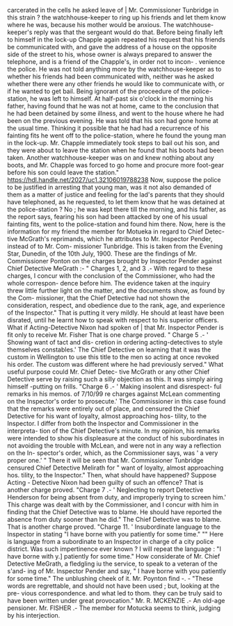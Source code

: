 carcerated in the cells he asked leave of | Mr. Commissioner Tunbridge in this strain ? the watchhouse-keeper to ring up his friends and let them know where he was, because his mother would be anxious. The watchhouse- keeper's reply was that the sergeant would do that. Before being finally left to himself in the lock-up Chapple again repeated his request that his friends be communicated with, and gave the address of a house on the opposite side of the street to his, whose owner is always prepared to answer the telephone, and is a friend of the Chapple's, in order not to incon- . venience the police. He was not told anything more by the watchhouse-keeper as to whether his friends had been communicated with, neither was he asked whether there were any other friends he would like to communicate with, or if he wanted to get bail. Being ignorant of the proceedure of the police-station, he was left to himself. At half-past six o'clock in the morning his father, having found that he was not at home, came to the conclusion that he had been detained by some illness, and went to the house where he had been on the previous evening. He was told that his son had gone home at the usual time. Thinking it possible that he had had a recurrence of his fainting fits he went off to the police-station, where he found the young man in the lock-up. Mr. Chapple immediately took steps to bail out his son, and they were about to leave the station when he found that his boots had been taken. Another watchhouse-keeper was on and knew nothing about any boots, and Mr. Chapple was forced to go home and procure more foot-gear before his son could leave the station." https://hdl.handle.net/2027/uc1.32106019788238 Now, suppose the police to be justified in arresting that young man, was it not also demanded of them as a matter of justice and feeling for the lad's parents that they should have telephoned, as he requested, to let them know that he was detained at the police-station ? No ; he was kept there till the morning, and his father, as the report says, fearing his son had been attacked by one of his usual fainting fits, went to the police-station and found him there. Now, here is the information for my friend the member for Motueka in regard to Chief Detec- tive McGrath's reprimands, which he attributes to Mr. Inspector Pender, instead of to Mr. Com- missioner Tunbridge. This is taken from the Evening Star, Dunedin, of the 10th July, 1900. These are the findings of Mr. Commissioner Ponton on the charges brought by Inspector Pender against Chief Detective MeGrath :- " Charges 1, 2, and 3 .- With regard to these charges, I concur with the conclusion of the Commissioner, who had the whole correspon- dence before him. The evidence taken at the inquiry threw little further light on the matter, and the documents show, as found by the Com- missioner, that the Chief Detective had not shown the consideration, respect, and obedience due to the rank, age, and experience of the Inspector." That is putting it very mildly. He should at least have been disrated, until he learnt how to speak with respect to his superior officers. What if Acting-Detective Nixon had spoken of | that Mr. Inspector Pender is fit only to receive Mr. Fisher That is one charge proved. " Charge 5 .- ' Showing want of tact and dis- cretion in ordering acting-detectives to style themselves constables.' The Chief Detective on learning that it was the custom in Wellington to use this title to the men so acting at once revoked his order. The custom was different where he had previously served." What useful purpose could Mr. Chief Detec- tive McGrath or any other Chief Detective serve by raising such a silly objection as this. It was simply airing himself -putting on frills. "Charge 6 .- ' Making insolent and disrespect- ful remarks in his memos. of 7/10/99 re charges against McLean commenting on the Inspector's order to prosecute.' The Commissioner in this case found that the remarks were entirely out of place, and censured the Chief Detective for his want of loyalty, almost approaching hos- tility, to the Inspector. I differ from both the Inspector and Commissioner in the interpreta- tion of the Chief Detective's minute. In my opinion, his remarks were intended to show his displeasure at the conduct of his subordinates in not avoiding the trouble with McLean, and were not in any way a reflection on the In- spector's order, which, as the Commissioner says, was ' a very proper one.' " There it will be seen that Mr. Commissioner Tunbridge censured Chief Detective Melirath for " want of loyalty, almost approaching hos. tility, to the Inspector." Then, what should have happened? Suppose Acting - Detective Nixon had been guilty of such an offence? That is another charge proved. "Charge 7 .- ' Neglecting to report Detective Henderson for being absent from duty, and improperly trying to screen him.' This charge was dealt with by the Commissioner, and I concur with him in finding that the Chief Detective was to blame. He should have reported the absence from duty sooner than he did." The Chief Detective was to blame. That is another charge proved. "Charge 11. ' Insubordinate language to the Inspector in stating "I have borne with you patiently for some time." "" Here is language from a subordinate to an Inspector in charge of a city police district. Was such impertinence ever known ? I will repeat the language : "I have borne with y.] patiently for some time." How considerate of Mr. Chief Detective MeGrath, a fledgling iu the service, to speak to a veteran of the s'and- ing of Mr. Inspector Pender and say, " I have borne with you patiently for some time." The unblushing cheek of it. Mr. Poynton find -. - "These words are regrettable, and should not have been used ; but, looking at the pre- vious correspondence. and what led to thom. they can be truly said to have been written under great provocation." Mr. R. MCKENZIE .- An old-age pensioner. Mr. FISHER .- The member for Motucka seems to think, judging by his interjection. 